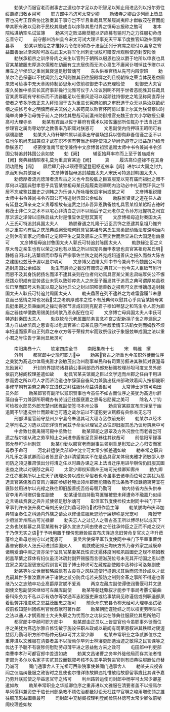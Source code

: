 <!-- { "loadSidebar": true } -->
　　勅某少而服官老而谢事古之道也尔才足以办职智足以知止用进丞列以报尔劳往绥夀祺归敎乡闬可
　　职方郎中冯沆可太常少卿
　　勅诸寺之卿由少列而上皆显官也况考正容典协比雅奏其于事守岂不华且重哉具官某履尚夷粹才猷敏茂在官而能举其职有政以见称于民校其歳成当以序陟其思付畀之慎毋忘报称之勉可
　　准本院帖进纳空名试监簿
　　勅某河之败溢赖茭楗以济应募有输时乃之力徃服初命毋忘善守可
　　前守鄜州洛州县令宋太可试大理评事充天平军节度推官知潞州壶闗县事
　　勅某以敏给之才推择为令在职称办于法当迁列于宾席之聮付以县章之寄益圗善治以渐荣阶可故右武卫大将军化州刺史世胘可赠安州观察使追封安陆侯
　　勅朕承祖宗之训序骨肉之亲生以官列于朝所以缀恩也没以爵于地所以申哀也具官某某被服忠厚造次儒雅在幼而有立志居佚而无流心禀生不庸闻讣増悼兹予赠尔以亷车之华侯印之重尚冀襃渥足慰营魂可
　　东头供奉官杨从先可内殿崇班
　　勅某尔治邑保塞以不扰闻赏劳之科则惟其旧往服殿墀之列且视朝绅之荣当体茂恩益圗来效可给事中充天章阁侍制彭思永可依前权御史中丞充理检使
　　勅御史大夫官废久矣惟中丞实长其府事非操行沈雅可仪于人论议刚眀不阿乎世者恶能胜其任哉具官某质厚而有守和乐而不流器能足以任重风迹可以起顽往持御史之笔见称简直荐分使者之节多所效正夫入拜琐闼于古为重进长宪府如前之审厯选于众无以易汝朕欲纪纲之振修号令之明慎而疾夫流俗之人袭苟简以败官怀阿倚以事上尔其为朕督察以时绳举尚俾予治毋愧于前人之休往其懋哉可前瀛州防御推官充魏王宫大小学敎授公乗髙可大理寺丞
　　勅某有宾画以佐于幕府有儒术以擢佐藩邸所任辄办于法当迁进参理官之属尚専幼学之教善率乃职庸对朕恩可
　　文思副使内侍押班王昭明可右骐骥副使
　　勅某夫入侍轩墀帅属以祗事出守疆场提兵以御侮非吾信谨之臣不以任也尔夙尚忠固兼资才武在职不懈有劳当迁稍陞使领之华尚仍邉守之旧益茂乃绩毋忝朕恩可
　　枢密使淮南节度使兼侍中文彦博曽祖崇逺赠太师中书令兼尚书令邠国公特追封韩国公余如故
　　勅【阙】　　　辅臣始拜率祢而上至于曽庙咸有【阙】褒典縁情昭孝礼莫为重具官某迪【阙】　　　真
　　履洁髙位盛禄不在其身阴功隠施【阙】　　厥后肆乃孙以硕德宿望登冠枢近兹率【阙】进尔以大国之封九原而知尚其歆服可
　　文彦博曽祖母追封越国太夫人宋氏可特追封韩国太夫人
　　勅徳厚者流光徳薄者流卑古之义也今吾股肱之臣宣服宠以克有庙而祖妣之赠不厚何以昭国典慰孝思乎具官某曽祖母某氏蹈履柔则章明内治动必中礼璆然环佩之节居不忘戒鉴兹圗史之训韩之为乐诗人所咏相攸启宇尚或歆之可
　　文彦博祖锐赠太师中书令兼尚书令齐国公可特追封呉国公余如故
　　勅朕惟贤贤之道在任人故有延登之拜亲亲之义贵尊祖故有追贲之封非吾异恩孰备兹礼具官某祖某躬蹈吉徳时称茂士非仁义之术不以宅心非清白之训不以贻后予之元老尔之令孙方冠握机之司宜厚泝源之泽俾以旧秩启兹大封是惟显休足慰冥寞可
　　文彦博祖母追封秦国太夫人王氏可特追封呉国太夫人
　　勅朕眷遇之礼隆于近臣贲饰之恩逮其皇祖乃惟齐体之重实均有后之庆茂典或阙营魂何慰具官某祖母某氏生禀柔懿动循法度深明治内之则休有宜家之问鱼轩之宠顾平生之莫及驷车之庆至奕世而后显进启大国足慰幽泉可
　　文彦博祖母追封鲁国太夫人郭氏可特追封陈国太夫人
　　勅朕縁迩臣之义厚大母之亲生也有以荣之没也有以恤之所以昭宠典而申孝思也具官某祖母某氏明静嫕自闲以礼洁蘩爼而申荐有严宗事佐兰陔之就养克成妇道善庆之报久而益大陈古之建国也兹茂予渥以显尔魂可
　　文彦博父泊赠太师中书令兼尚书令魏国公可特追封周国公余如故
　　勅生有爵命之数没有赠饰之典其义一也今夫人臣砥节厉行而恩不及其身饬躬扬名而泽不逮其亲则在位者何劝焉具官某父某忠肃端厚矢公不懈厯践众职咸有显劳逺业未究以致殄瘁先人之庆至子而发其于追贲之典可谓厚矣虽秩位已至而国号未称其以周之故地启公之封以昭积徳善敎之报焉可文彦博嫡母追封魏国太夫人耿氏可特追封周国太夫人
　　勅夫鼎茵在列不逮养之为难霜露履节未思哀而已感情之常也况我艾之老夙厚诚孝之性不有茂典何以慰其心乎具官某嫡母某氏挺柔婉之质秉幽闲之操动得家节言成妇则克配君子穆如琴瑟之和笃生令人蔚为廊庙之器兹举徽数用锡美封尚歆乃恩永配在位可
　　文彦博亡母呉国太夫人申氏可特追封秦国太夫人
　　勅朕钦命元老属圗防务言念祢宫之配新捐子舍之养漏泉之泽方自兹始凯风之思宜有以慰具官某亡母某氏恵问兰馥柔情玉洁蹈女则而姆教不烦率妇道而家声自正列鼎之奉欢方等于荣禄共牢而致祭俄钦于象服兹举成国之法以重小君之号往告于第尚显厥灵可












　　南阳集巻十六
　　钦定四库全书
　　南阳集巻十七
　　宋　韩维　撰
　　外制
　　都官郎中史瑜可职方中
　　勅某官古之所重也今虽职外徙而位序之美犹为髙选尔体局夷雅才姿敏茂出治州剧事举民和有司第劳叙进其秩祗对襃渥母忘励翼可
　　开封府界提防诸县镇公事祠部员外郎充秘阁校理孙坦可度支员外郎依前充秘阁校理差遣如故
　　勅具官某夫馆阁之臣以文学选而州郡之任由干用进参而委之所以尽人才而济治道也尔辞藻自奋风力兼劭出抚州部政效着闻入按都畿职事修举朝有第劳之典尔宜进秩之拜往服休命益讲善猷可
　　太常博士罗恺可屯田员外郎
　　勅某郎官有副所以贰职赞事也今虽任不如古而位序之美犹为髙选尔辞藻自奋干力兼邵所职輙办有劳当迁往服襃嘉之恩毋忘励翼之美可
　　除名人丁钧可检校水部员外郎充楚州团练副使签书本州公事
　　勅具官某朕宣布庆泽至于幽逺罔不毕逮况尝仕而颠者岂可遗之哉尔前以不谨犯吏议甄叙有典修省无忘可
　　刑部详覆官前守慈州乡宁县令朱温其可大理寺丞依前充职
　　勅某尔以经术之学刑名之习选以试职详慎有闻兹予命汝以理官之丞往即旧服其悉乃议毋爽厥中可
　　中舍致仕裴禹锡可殿中丞致仕
　　勅某郊祀之恩覃及方外况尝仕而老者岂可遗之哉尔谢从政之劳享知止之尚进参盾省足贲家巷往其钦哉可
　　前信阳军録事郭允恭可许州别驾
　　勅某尔勤以服官老而谢事进领别乗足慰知止之心归安而家母忝予命可
　　河北转运使兵部郎中沈立可太常少卿差遣如故
　　勅奉常之职典凡礼乐之事贰卿而治者皆显官也非清望美实不在是选具官某体局夷雅才资敏邵入参司防之领见推肃慎出分将漕之任以时趣办课之来上法当迁序用进华聨俾仍旧服其圗忠益之效以对襃陟之典可
　　太常少卿权知夀州王端可光禄卿知夀州
　　勅九卿之任亦重矣所以上佐天子统理众务以成化阜俗者也今虽事去诸寺而位号之美犹为髙选具官某儒雅自奋风力兼卲参综铨筦出领州郡而能甄收有法条教不烦録德第劳宜在襃陟兹用进尔以光禄之秩往即旧服善抚吾俗毋替乃勤可
　　故内侍省内东头供奉官李用希可赠供备库副使
　　勅某谨信自持勤笃匪懈被恩未拜遭命不融嘉乃似续之言锡兹贲襃之典升贰使领足慰尔魂可
　　彰信军节度使检校太尉同中书门下平章事判许州张升奏亡母刘氏亲侄刘鼎可将侍试将作监主簿
　　勅某朕均布庆泽加异辅臣奏任之科通内外族之请汝以修谨进服厥恩勉于廉辨称是光宠可
　　降授守少府监沂州陈古可光禄卿
　　勅夫忘人之过记人之善古圣王所以博尽材以成天下之务也朕甚慕之具官某雅有才卲久宣忠力间由使者之任往承帅臣之乏而不咸之议兴于乃僚无实之语于予听用置于理俾思厥咎朕宣布庆泽追念旧劳命复官次之华升莅藩维之重毋怠初守以对寛恩可
　　景灵宫使保平军节度使同中书门下平章事曹佾妻普安郡夫人张氏可进封崇国夫人
　　勅朕成祀郊丘均庆方外乃眷外家之戚既命诸朝爰洎中阃之贤亦荣于室具官某妻某氏性资沈嬺体度闲和夙蹈圗史之规不烦姆教躬羞苹蘩之荐休有妇仪虽汤沐疏封副笄锡服而言德滋茂位号未充其开彻国之恩以懋宜家之美往服襃宠讵假训言可国子博士种谔可左藏库副使殿中丞种诊可洛苑副使
　　勅某等尔父世衡智略威信有古良将之风朕遣使行邉询求其后而谔洎诊咸以才武克嗣其世予惟汝嘉并进于诸使之贰分防兵屯若夫服防之制则金革之事所不得避也善继乃父之志勉卒功业髙爵厚赏朕不爱焉
　　两京左藏库副使谭徳润曹偃可并文思副使文思副使宋继垣可左藏库副使
　　勅某等朝廷甄叙才能参干事局考覈切最曲备科条务为不私以示有劝尔等学通军志躬服吏亷或给事禁局见称谨信或列职邉部夙着勤劳并推进秩之恩益茂圗忠之报可
　　前永州东安县令栁天经可大理寺丞试秘校前权知楚州团练判官侯叔献可著作郎
　　勅某朝廷谨铨综之司以校吏劳明举任之法以通人才悯焉惟士大夫失职之为忧而尔之功状实在陟典往服厥位其思所勉可
　　都官郎中李顔可职方郎中
　　勅某郎由正员以上皆显官也今虽职事外徙而位序之美犹为髙选尔雅自修饬敏于施设任职从政咸以最闻有司第恩叙进其秩祗对襃渥益厉乃勤可职方郎中杨仲元杨申可并太常少卿
　　勅某奉常职业之华贰卿位序之重非进以文雅服在清要者盖不以授焉尔早列士林寖更郎选治迹之敏得之民言课等之优达于予聴不有襃陟何慰勚劳毋薄平进之恩益勉方来之效可
　　屯田郎中判吏部南曹李孝孙可都官郎中差遣如故
　　勅某文昌诸曹之务率外徙他局而存其法者惟吏部为多尔以名家子实贰其政而甄叙考核不失其平第劳进官则有旧典往服厥位毋替乃诚可
　　阁门通事舍人王光祖可西染院事使兼阁门通事舍人
　　勅某夫典视省闼之仪临纠畿服之政皆时之显使也尔惟详练故鲜违礼惟敏给故靡留事歳比其课予嘉乃劳升联贰使之华益思官守之恪可
　　利州路转运使司封郎中杨寜可太常少卿差遣如故
　　勅某奉常职业之华贰卿位序之重非进以文雅服在清要者盖不以授焉尔早列儒科兼资吏干临长州部条教不烦佐治都畿狱讼无枉兹举官聨之峻用増使领之雄往服茂恩益圗善最可
　　司封郎中充秘阁校理判登闻检院林徳可太常少卿依前秘阁校理差如故
